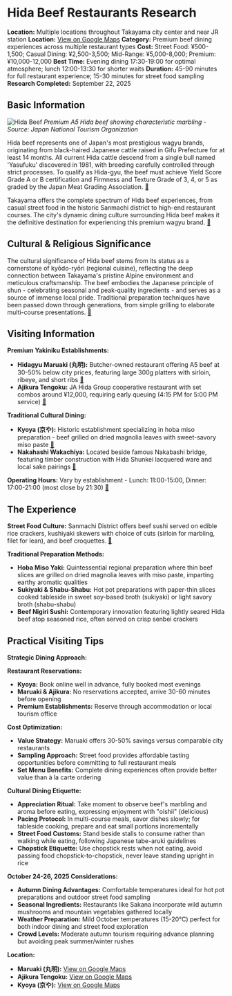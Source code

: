 # Hida Beef Restaurants Research

**Location:** Multiple locations throughout Takayama city center and near JR station
**Location:** [View on Google Maps](https://maps.google.com/maps?q=36.1461317,137.252159)
**Category:** Premium beef dining experiences across multiple restaurant types
**Cost:** Street Food: ¥500-1,500; Casual Dining: ¥2,500-3,500; Mid-Range: ¥5,000-8,000; Premium: ¥10,000-12,000
**Best Time:** Evening dining 17:30-19:00 for optimal atmosphere; lunch 12:00-13:30 for shorter waits
**Duration:** 45-90 minutes for full restaurant experience; 15-30 minutes for street food sampling
**Research Completed:** September 22, 2025

## Basic Information

![Hida Beef](https://upload.wikimedia.org/wikipedia/commons/d/d3/Sushi%2C_Hida_Beef.jpg)
*Premium A5 Hida beef showing characteristic marbling - Source: Japan National Tourism Organization*

Hida beef represents one of Japan's most prestigious wagyu brands, originating from black-haired Japanese cattle raised in Gifu Prefecture for at least 14 months. All current Hida cattle descend from a single bull named 'Yasufuku' discovered in 1981, with breeding carefully controlled through strict processes. To qualify as Hida-gyu, the beef must achieve Yield Score Grade A or B certification and Firmness and Texture Grade of 3, 4, or 5 as graded by the Japan Meat Grading Association. [🔗](https://www.japan.travel/en/gastronomy/article-hidas-miraculous-beef/)

Takayama offers the complete spectrum of Hida beef experiences, from casual street food in the historic Sanmachi district to high-end restaurant courses. The city's dynamic dining culture surrounding Hida beef makes it the definitive destination for experiencing this premium wagyu brand. [🔗](https://savorjapan.com/contents/more-to-savor/best-hida-beef-restaurants-in-takayama-12-bastions-of-beef/)

## Cultural & Religious Significance

The cultural significance of Hida beef stems from its status as a cornerstone of kyōdo-ryōri (regional cuisine), reflecting the deep connection between Takayama's pristine Alpine environment and meticulous craftsmanship. The beef embodies the Japanese principle of shun - celebrating seasonal and peak-quality ingredients - and serves as a source of immense local pride. Traditional preparation techniques have been passed down through generations, from simple grilling to elaborate multi-course presentations. [🔗](https://zimminaroundtheworld.com/our-takayama-travel-guide-hida-beef-and-historic-districts/)

## Visiting Information

**Premium Yakiniku Establishments:**
- **Hidagyu Maruaki (丸明):** Butcher-owned restaurant offering A5 beef at 30-50% below city prices, featuring large 300g platters with sirloin, ribeye, and short ribs [🔗](https://journeyrambler.com/hidagyu-maruaki-hida-beef-restaurant-takayama-dining-experience/)
- **Ajikura Tengoku:** JA Hida Group cooperative restaurant with set combos around ¥12,000, requiring early queuing (4:15 PM for 5:00 PM service) [🔗](https://cocotran.com/ultimate-guide-to-restaurants-in-takayama/)

**Traditional Cultural Dining:**
- **Kyoya (京や):** Historic establishment specializing in hoba miso preparation - beef grilled on dried magnolia leaves with sweet-savory miso paste [🔗](https://www.tripadvisor.com/Restaurant_Review-g298113-d3616009-Reviews-Hidatakayama_Kyoya-Takayama_Gifu_Prefecture_Tokai_Chubu.html/)
- **Nakahashi Wakachiya:** Located beside famous Nakabashi bridge, featuring timber construction with Hida Shunkei lacquered ware and local sake pairings [🔗](https://savorjapan.com/contents/discover-oishii-japan/authentic-hida-beef-restaurants-around-takayama-station/)

**Operating Hours:** Vary by establishment - Lunch: 11:00-15:00, Dinner: 17:00-21:00 (most close by 21:30) [🔗](https://savorjapan.com/contents/discover-oishii-japan/authentic-hida-beef-restaurants-around-takayama-station/)

## The Experience

**Street Food Culture:**
Sanmachi District offers beef sushi served on edible rice crackers, kushiyaki skewers with choice of cuts (sirloin for marbling, filet for lean), and beef croquettes. [🔗](https://www.machiya-inn-japan.com/blog/must-try-street-foods-in-takayama-old-town-recommended-by-locals/)

**Traditional Preparation Methods:**
- **Hoba Miso Yaki:** Quintessential regional preparation where thin beef slices are grilled on dried magnolia leaves with miso paste, imparting earthy aromatic qualities
- **Sukiyaki & Shabu-Shabu:** Hot pot preparations with paper-thin slices cooked tableside in sweet soy-based broth (sukiyaki) or light savory broth (shabu-shabu)
- **Beef Nigiri Sushi:** Contemporary innovation featuring lightly seared Hida beef atop seasoned rice, often served on crisp senbei crackers

## Practical Visiting Tips

**Strategic Dining Approach:**

**Restaurant Reservations:**
- **Kyoya:** Book online well in advance, fully booked most evenings
- **Maruaki & Ajikura:** No reservations accepted, arrive 30-60 minutes before opening
- **Premium Establishments:** Reserve through accommodation or local tourism office

**Cost Optimization:**
- **Value Strategy:** Maruaki offers 30-50% savings versus comparable city restaurants
- **Sampling Approach:** Street food provides affordable tasting opportunities before committing to full restaurant meals
- **Set Menu Benefits:** Complete dining experiences often provide better value than à la carte ordering

**Cultural Dining Etiquette:**
- **Appreciation Ritual:** Take moment to observe beef's marbling and aroma before eating, expressing enjoyment with "oishii" (delicious)
- **Pacing Protocol:** In multi-course meals, savor dishes slowly; for tableside cooking, prepare and eat small portions incrementally
- **Street Food Customs:** Stand beside stalls to consume rather than walking while eating, following Japanese tabe-aruki guidelines
- **Chopstick Etiquette:** Use chopstick rests when not eating, avoid passing food chopstick-to-chopstick, never leave standing upright in rice

**October 24-26, 2025 Considerations:**
- **Autumn Dining Advantages:** Comfortable temperatures ideal for hot pot preparations and outdoor street food sampling
- **Seasonal Ingredients:** Restaurants like Sakana incorporate wild autumn mushrooms and mountain vegetables gathered locally
- **Weather Preparation:** Mild October temperatures (15-20°C) perfect for both indoor dining and street food exploration
- **Crowd Levels:** Moderate autumn tourism requiring advance planning but avoiding peak summer/winter rushes

**Location:**
- **Maruaki (丸明):** [View on Google Maps](https://maps.google.com/?q=6-8+Tenman-machi,+Takayama,+Gifu,+Japan)
- **Ajikura Tengoku:** [View on Google Maps](https://maps.google.com/?q=4-308+Hanasatomachi,+Takayama,+Gifu+506-0026,+Japan)
- **Kyoya (京や):** [View on Google Maps](https://maps.google.com/?q=1-77+Oshinmachi,+Takayama,+Gifu+506-0851,+Japan)
